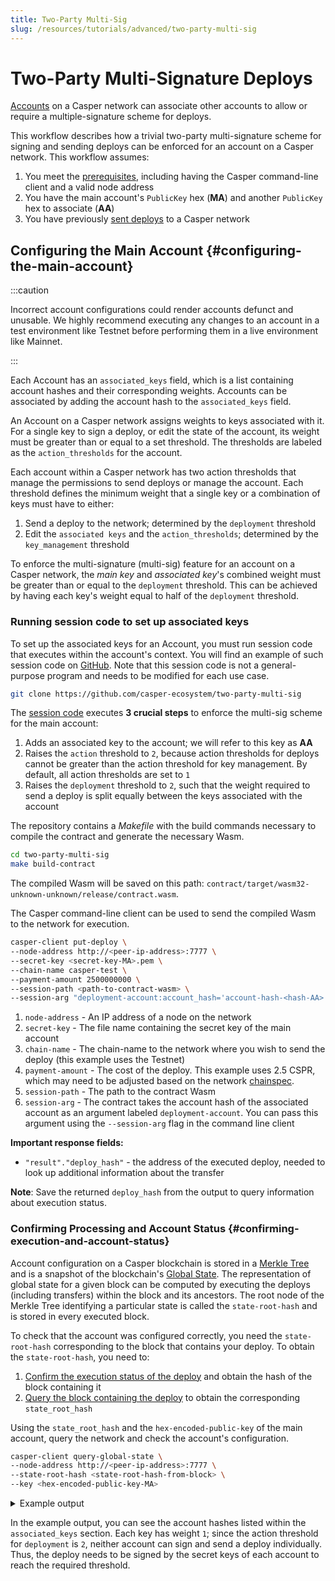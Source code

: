 ```yaml
---
title: Two-Party Multi-Sig
slug: /resources/tutorials/advanced/two-party-multi-sig
---
```


# Two-Party Multi-Signature Deploys

[Accounts](../../concepts/design/casper-design.md#accounts-head) on a Casper network can associate other accounts to allow or require a multiple-signature scheme for deploys.

This workflow describes how a trivial two-party multi-signature scheme for signing and sending deploys can be enforced for an account on a Casper network. This workflow assumes:

1. You meet the [prerequisites](../../developers/prerequisites.md), including having the Casper command-line client and a valid node address
2. You have the main account's `PublicKey` hex (**MA**) and another `PublicKey` hex to associate (**AA**)
3.  You have previously [sent deploys](../../developers/cli/sending-deploys.md) to a Casper network

## Configuring the Main Account {#configuring-the-main-account}

:::caution

Incorrect account configurations could render accounts defunct and unusable. We highly recommend executing any changes to an account in a test environment like Testnet before performing them in a live environment like Mainnet.

:::

Each Account has an `associated_keys` field, which is a list containing account hashes and their corresponding weights. Accounts can be associated by adding the account hash to the `associated_keys` field.

An Account on a Casper network assigns weights to keys associated with it. For a single key to sign a deploy, or edit the state of the account, its weight must be greater than or equal to a set threshold. The thresholds are labeled as the `action_thresholds` for the account.

Each account within a Casper network has two action thresholds that manage the permissions to send deploys or manage the account. Each threshold defines the minimum weight that a single key or a combination of keys must have to either:

1. Send a deploy to the network; determined by the `deployment` threshold
2. Edit the `associated keys` and the `action_thresholds`; determined by the `key_management` threshold

To enforce the multi-signature (multi-sig) feature for an account on a Casper network, the _main key_ and _associated key_'s combined weight must be greater than or equal to the `deployment` threshold. This can be achieved by having each key's weight equal to half of the `deployment` threshold.

### Running session code to set up associated keys

To set up the associated keys for an Account, you must run session code that executes within the account's context. You will find an example of such session code on [GitHub](https://github.com/casper-ecosystem/two-party-multi-sig/). Note that this session code is not a general-purpose program and needs to be modified for each use case.

```bash
git clone https://github.com/casper-ecosystem/two-party-multi-sig
```

The [session code](https://github.com/casper-ecosystem/two-party-multi-sig/blob/main/contract/src/main.rs) executes **3 crucial steps** to enforce the multi-sig scheme for the main account:

1. Adds an associated key to the account; we will refer to this key as **AA**
2. Raises the `action` threshold to `2`, because action thresholds for deploys cannot be greater than the action threshold for key management. By default, all action thresholds are set to `1`
3. Raises the `deployment` threshold to `2`, such that the weight required to send a deploy is split equally between the keys associated with the account

The repository contains a _Makefile_ with the build commands necessary to compile the contract and generate the necessary Wasm.

```bash
cd two-party-multi-sig
make build-contract
```

The compiled Wasm will be saved on this path: `contract/target/wasm32-unknown-unknown/release/contract.wasm`.


The Casper command-line client can be used to send the compiled Wasm to the network for execution.

```bash
casper-client put-deploy \
--node-address http://<peer-ip-address>:7777 \
--secret-key <secret-key-MA>.pem \
--chain-name casper-test \
--payment-amount 2500000000 \
--session-path <path-to-contract-wasm> \
--session-arg "deployment-account:account_hash='account-hash-<hash-AA>'"
```

1. `node-address` - An IP address of a node on the network
2. `secret-key` - The file name containing the secret key of the main account
3. `chain-name` - The chain-name to the network where you wish to send the deploy (this example uses the Testnet)
4. `payment-amount` - The cost of the deploy. This example uses 2.5 CSPR, which may need to be adjusted based on the network [chainspec](../../concepts/glossary/C.md#chainspec).
5. `session-path` - The path to the contract Wasm
6. `session-arg` - The contract takes the account hash of the associated account as an argument labeled `deployment-account`. You can pass this argument using the `--session-arg` flag in the command line client

**Important response fields:**

-   `"result"."deploy_hash"` - the address of the executed deploy, needed to look up additional information about the transfer

**Note**: Save the returned `deploy_hash` from the output to query information about execution status.

### Confirming Processing and Account Status {#confirming-execution-and-account-status}

Account configuration on a Casper blockchain is stored in a [Merkle Tree](../../concepts/glossary/M.md#merkle-tree) and is a snapshot of the blockchain's [Global State](../../concepts/design/casper-design.md#global-state-head). The representation of global state for a given block can be computed by executing the deploys (including transfers) within the block and its ancestors. The root node of the Merkle Tree identifying a particular state is called the `state-root-hash` and is stored in every executed block.

To check that the account was configured correctly, you need the `state-root-hash` corresponding to the block that contains your deploy. To obtain the `state-root-hash`, you need to:

1.  [Confirm the execution status of the deploy](../beginner/querying-network.md#querying-deploys) and obtain the hash of the block containing it
2.  [Query the block containing the deploy](../beginner/querying-network.md#querying-blocks) to obtain the corresponding `state_root_hash`

Using the `state_root_hash` and the `hex-encoded-public-key` of the main account, query the network and check the account's configuration.

```bash
casper-client query-global-state \
--node-address http://<peer-ip-address>:7777 \
--state-root-hash <state-root-hash-from-block> \
--key <hex-encoded-public-key-MA>
```

<details>
<summary>Example output</summary>

```json
{
    "id": 1126043166167626077,
    "jsonrpc": "2.0",
    "result": {
        "api_version": "1.0.0",
        "merkle_proof": "2226 chars",
        "stored_value": {
            "Account": {
                "account_hash": "account-hash-dc88a1819381c5ebbc3432e5c1d94df18cdcd7253b85259eeebe0ec8661bb84a",
                "action_thresholds": {
                    "deployment": 2,
                    "key_management": 2
                },
                "associated_keys": [
                    {
                        "account_hash": "account-hash-12dee9fe535bfd8fd335fce1ba1f972f26bb60029a303b310d85419357d18f51",
                        "weight": 1
                    },
                    {
                        "account_hash": "account-hash-dc88a1819381c5ebbc3432e5c1d94df18cdcd7253b85259eeebe0ec8661bb84a",
                        "weight": 1
                    }
                ],
                "main_purse": "uref-74b20e9722d3f087f9dc431e9f0fcc6a803c256e005fa45b64a101512001cb78-007",
                "named_keys": []
            }
        }
    }
}
```
</details>

In the example output, you can see the account hashes listed within the `associated_keys` section. Each key has weight `1`; since the action threshold for `deployment` is `2`, neither account can sign and send a deploy individually. Thus, the deploy needs to be signed by the secret keys of each account to reach the required threshold.
